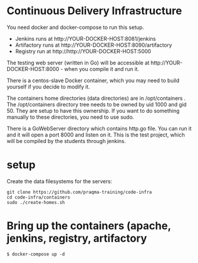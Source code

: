 # Continuous Delivery Infrastructure

You need docker and docker-compose to run this setup.

  * Jenkins runs at http://YOUR-DOCKER-HOST:8081/jenkins
  * Artifactory runs at http://YOUR-DOCKER-HOST:8090/artifactory
  * Registry run at http://http://YOUR-DOCKER-HOST:5000

The testing web server (written in Go) will be accessible at http://YOUR-DOCKER-HOST:8000 - when you compile it and run it.

There is a centos-slave Docker container, which you may need to build yourself if you decide to modify it.

The containers home directories (data directories) are in /opt/containers .
The /opt/containers directory tree needs to be owned by uid 1000 and gid 50. They are setup to have this ownership.
If you want to do something manually to these directories, you need to use sudo.

There is a GoWebServer directory which contains http.go file. You can run it and it will open a port 8000 and listen on it.
This is the test project, which will be compiled by the students through jenkins.

# setup


Create the data filesystems for the servers:

    git clone https://github.com/praqma-training/code-infra
    cd code-infra/containers
    sudo ./create-homes.sh


# Bring up the containers (apache, jenkins, registry, artifactory

    $ docker-compose up -d

